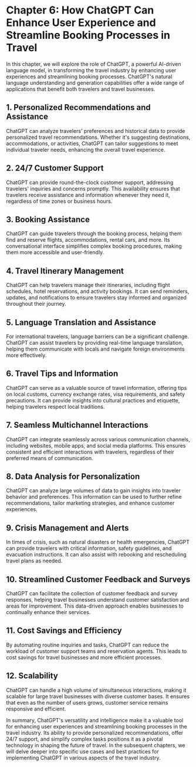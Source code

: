 Chapter 6: How ChatGPT Can Enhance User Experience and Streamline Booking Processes in Travel
=============================================================================================

In this chapter, we will explore the role of ChatGPT, a powerful AI-driven language model, in transforming the travel industry by enhancing user experiences and streamlining booking processes. ChatGPT's natural language understanding and generation capabilities offer a wide range of applications that benefit both travelers and travel businesses.

**1. Personalized Recommendations and Assistance**
--------------------------------------------------

ChatGPT can analyze travelers' preferences and historical data to provide personalized travel recommendations. Whether it's suggesting destinations, accommodations, or activities, ChatGPT can tailor suggestions to meet individual traveler needs, enhancing the overall travel experience.

**2. 24/7 Customer Support**
----------------------------

ChatGPT can provide round-the-clock customer support, addressing travelers' inquiries and concerns promptly. This availability ensures that travelers receive assistance and information whenever they need it, regardless of time zones or business hours.

**3. Booking Assistance**
-------------------------

ChatGPT can guide travelers through the booking process, helping them find and reserve flights, accommodations, rental cars, and more. Its conversational interface simplifies complex booking procedures, making them more accessible and user-friendly.

**4. Travel Itinerary Management**
----------------------------------

ChatGPT can help travelers manage their itineraries, including flight schedules, hotel reservations, and activity bookings. It can send reminders, updates, and notifications to ensure travelers stay informed and organized throughout their journey.

**5. Language Translation and Assistance**
------------------------------------------

For international travelers, language barriers can be a significant challenge. ChatGPT can assist travelers by providing real-time language translation, helping them communicate with locals and navigate foreign environments more effectively.

**6. Travel Tips and Information**
----------------------------------

ChatGPT can serve as a valuable source of travel information, offering tips on local customs, currency exchange rates, visa requirements, and safety precautions. It can provide insights into cultural practices and etiquette, helping travelers respect local traditions.

**7. Seamless Multichannel Interactions**
-----------------------------------------

ChatGPT can integrate seamlessly across various communication channels, including websites, mobile apps, and social media platforms. This ensures consistent and efficient interactions with travelers, regardless of their preferred means of communication.

**8. Data Analysis for Personalization**
----------------------------------------

ChatGPT can analyze large volumes of data to gain insights into traveler behavior and preferences. This information can be used to further refine recommendations, tailor marketing strategies, and enhance customer experiences.

**9. Crisis Management and Alerts**
-----------------------------------

In times of crisis, such as natural disasters or health emergencies, ChatGPT can provide travelers with critical information, safety guidelines, and evacuation instructions. It can also assist with rebooking and rescheduling travel plans as needed.

**10. Streamlined Customer Feedback and Surveys**
-------------------------------------------------

ChatGPT can facilitate the collection of customer feedback and survey responses, helping travel businesses understand customer satisfaction and areas for improvement. This data-driven approach enables businesses to continually enhance their services.

**11. Cost Savings and Efficiency**
-----------------------------------

By automating routine inquiries and tasks, ChatGPT can reduce the workload of customer support teams and reservation agents. This leads to cost savings for travel businesses and more efficient processes.

**12. Scalability**
-------------------

ChatGPT can handle a high volume of simultaneous interactions, making it scalable for large travel businesses with diverse customer bases. It ensures that even as the number of users grows, customer service remains responsive and efficient.

In summary, ChatGPT's versatility and intelligence make it a valuable tool for enhancing user experiences and streamlining booking processes in the travel industry. Its ability to provide personalized recommendations, offer 24/7 support, and simplify complex tasks positions it as a pivotal technology in shaping the future of travel. In the subsequent chapters, we will delve deeper into specific use cases and best practices for implementing ChatGPT in various aspects of the travel industry.
